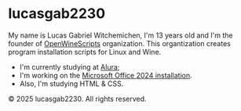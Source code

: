 # lucasgab2230

My name is Lucas Gabriel Witchemichen, I'm 13 years old and I'm the founder of [OpenWineScripts](https://github.com/OpenWineScripts) organization. This organtization creates program installation scripts for Linux and Wine.

- I'm currently studying at [Alura](https://www.alura.com.br);
- I'm working on the [Microsoft Office 2024 installation](https://github.com/OpenWineScripts/install-office2024-on-ubuntu).
- Also, I'm studying HTML & CSS.

&copy; 2025 lucasgab2230. All rights reserved.
